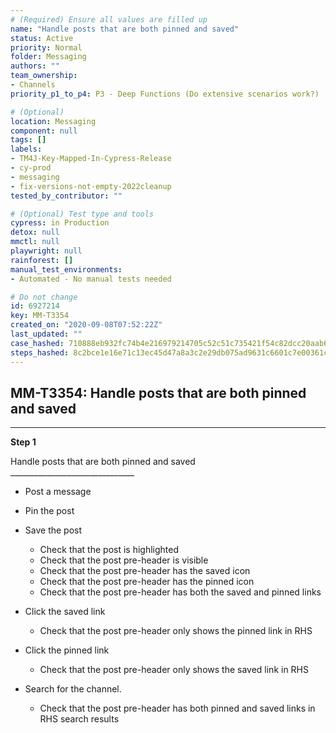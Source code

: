```yaml
---
# (Required) Ensure all values are filled up
name: "Handle posts that are both pinned and saved"
status: Active
priority: Normal
folder: Messaging
authors: ""
team_ownership: 
- Channels
priority_p1_to_p4: P3 - Deep Functions (Do extensive scenarios work?)

# (Optional)
location: Messaging
component: null
tags: []
labels: 
- TM4J-Key-Mapped-In-Cypress-Release
- cy-prod
- messaging
- fix-versions-not-empty-2022cleanup
tested_by_contributor: ""

# (Optional) Test type and tools
cypress: in Production
detox: null
mmctl: null
playwright: null
rainforest: []
manual_test_environments:
- Automated - No manual tests needed

# Do not change
id: 6927214
key: MM-T3354
created_on: "2020-09-08T07:52:22Z"
last_updated: ""
case_hashed: 710888eb932fc74b4e216979214705c52c51c735421f54c82dcc20aab65472a9ab32023bfbb2e7f3be19c1a655ff1a8d
steps_hashed: 8c2bce1e16e71c13ec45d47a8a3c2e29db075ad9631c6601c7e00361c092de9a8cea5091d1126a49a7c271630732a548
---
```


<!-- (Auto-generated) Based on frontmatter's "key" and "name" -->

## MM-T3354: Handle posts that are both pinned and saved

---

**Step 1**

Handle posts that are both pinned and saved\
\_\_\_\_\_\_\_\_\_\_\_\_\_\_\_\_\_\_\_\_\_\_\_\_\_\_\_\_\_\_\_

- Post a message

- Pin the post

- Save the post

  - Check that the post is highlighted
  - Check that the post pre-header is visible
  - Check that the post pre-header has the saved icon
  - Check that the post pre-header has the pinned icon
  - Check that the post pre-header has both the saved and pinned links

- Click the saved link

  - Check that the post pre-header only shows the pinned link in RHS

- Click the pinned link

  - Check that the post pre-header only shows the saved link in RHS

- Search for the channel.

  - Check that the post pre-header has both pinned and saved links in RHS search results
